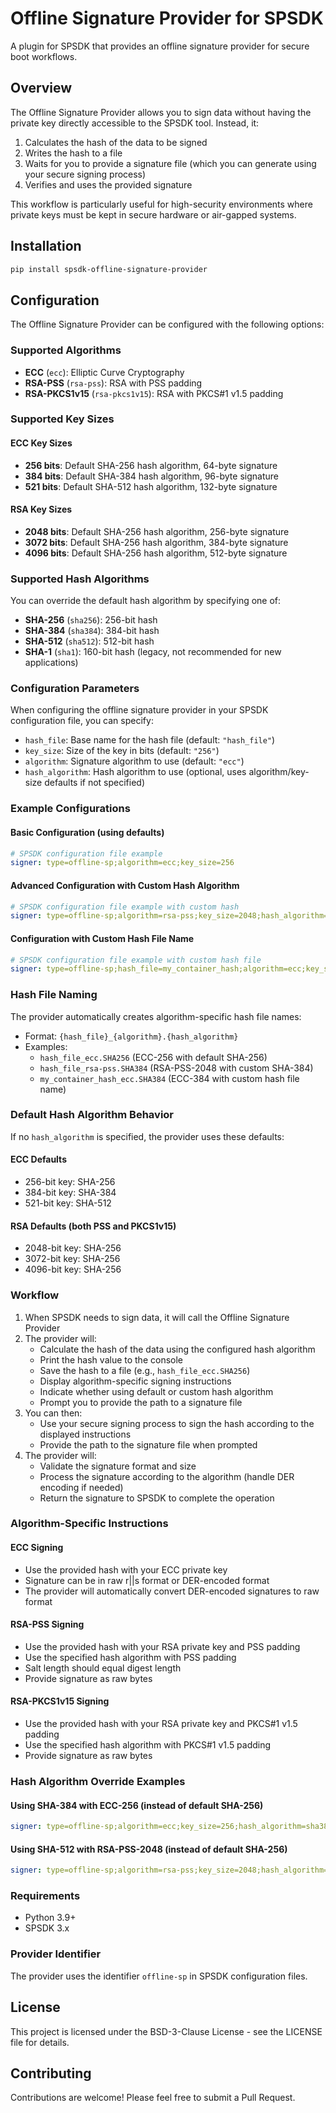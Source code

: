 # Offline Signature Provider for SPSDK

A plugin for SPSDK that provides an offline signature provider for secure boot workflows.

## Overview

The Offline Signature Provider allows you to sign data without having the private key directly accessible to the SPSDK tool. Instead, it:

1. Calculates the hash of the data to be signed
2. Writes the hash to a file
3. Waits for you to provide a signature file (which you can generate using your secure signing process)
4. Verifies and uses the provided signature

This workflow is particularly useful for high-security environments where private keys must be kept in secure hardware or air-gapped systems.

## Installation

```bash
pip install spsdk-offline-signature-provider
```

## Configuration

The Offline Signature Provider can be configured with the following options:

### Supported Algorithms

- **ECC** (`ecc`): Elliptic Curve Cryptography
- **RSA-PSS** (`rsa-pss`): RSA with PSS padding
- **RSA-PKCS1v15** (`rsa-pkcs1v15`): RSA with PKCS#1 v1.5 padding

### Supported Key Sizes

#### ECC Key Sizes
- **256 bits**: Default SHA-256 hash algorithm, 64-byte signature
- **384 bits**: Default SHA-384 hash algorithm, 96-byte signature
- **521 bits**: Default SHA-512 hash algorithm, 132-byte signature

#### RSA Key Sizes
- **2048 bits**: Default SHA-256 hash algorithm, 256-byte signature
- **3072 bits**: Default SHA-256 hash algorithm, 384-byte signature
- **4096 bits**: Default SHA-256 hash algorithm, 512-byte signature

### Supported Hash Algorithms

You can override the default hash algorithm by specifying one of:
- **SHA-256** (`sha256`): 256-bit hash
- **SHA-384** (`sha384`): 384-bit hash
- **SHA-512** (`sha512`): 512-bit hash
- **SHA-1** (`sha1`): 160-bit hash (legacy, not recommended for new applications)

### Configuration Parameters

When configuring the offline signature provider in your SPSDK configuration file, you can specify:

- `hash_file`: Base name for the hash file (default: `"hash_file"`)
- `key_size`: Size of the key in bits (default: `"256"`)
- `algorithm`: Signature algorithm to use (default: `"ecc"`)
- `hash_algorithm`: Hash algorithm to use (optional, uses algorithm/key-size defaults if not specified)

### Example Configurations

#### Basic Configuration (using defaults)
```yaml
# SPSDK configuration file example
signer: type=offline-sp;algorithm=ecc;key_size=256
```

#### Advanced Configuration with Custom Hash Algorithm
```yaml
# SPSDK configuration file example with custom hash
signer: type=offline-sp;algorithm=rsa-pss;key_size=2048;hash_algorithm=sha384
```

#### Configuration with Custom Hash File Name
```yaml
# SPSDK configuration file example with custom hash file
signer: type=offline-sp;hash_file=my_container_hash;algorithm=ecc;key_size=384
```

### Hash File Naming

The provider automatically creates algorithm-specific hash file names:
- Format: `{hash_file}_{algorithm}.{hash_algorithm}`
- Examples:
  - `hash_file_ecc.SHA256` (ECC-256 with default SHA-256)
  - `hash_file_rsa-pss.SHA384` (RSA-PSS-2048 with custom SHA-384)
  - `my_container_hash_ecc.SHA384` (ECC-384 with custom hash file name)

### Default Hash Algorithm Behavior

If no `hash_algorithm` is specified, the provider uses these defaults:

#### ECC Defaults
- 256-bit key: SHA-256
- 384-bit key: SHA-384
- 521-bit key: SHA-512

#### RSA Defaults (both PSS and PKCS1v15)
- 2048-bit key: SHA-256
- 3072-bit key: SHA-256
- 4096-bit key: SHA-256

### Workflow

1. When SPSDK needs to sign data, it will call the Offline Signature Provider
2. The provider will:
   - Calculate the hash of the data using the configured hash algorithm
   - Print the hash value to the console
   - Save the hash to a file (e.g., `hash_file_ecc.SHA256`)
   - Display algorithm-specific signing instructions
   - Indicate whether using default or custom hash algorithm
   - Prompt you to provide the path to a signature file
3. You can then:
   - Use your secure signing process to sign the hash according to the displayed instructions
   - Provide the path to the signature file when prompted
4. The provider will:
   - Validate the signature format and size
   - Process the signature according to the algorithm (handle DER encoding if needed)
   - Return the signature to SPSDK to complete the operation

### Algorithm-Specific Instructions

#### ECC Signing
- Use the provided hash with your ECC private key
- Signature can be in raw r||s format or DER-encoded format
- The provider will automatically convert DER-encoded signatures to raw format

#### RSA-PSS Signing
- Use the provided hash with your RSA private key and PSS padding
- Use the specified hash algorithm with PSS padding
- Salt length should equal digest length
- Provide signature as raw bytes

#### RSA-PKCS1v15 Signing
- Use the provided hash with your RSA private key and PKCS#1 v1.5 padding
- Use the specified hash algorithm with PKCS#1 v1.5 padding
- Provide signature as raw bytes

### Hash Algorithm Override Examples

#### Using SHA-384 with ECC-256 (instead of default SHA-256)
```yaml
signer: type=offline-sp;algorithm=ecc;key_size=256;hash_algorithm=sha384
```

#### Using SHA-512 with RSA-PSS-2048 (instead of default SHA-256)
```yaml
signer: type=offline-sp;algorithm=rsa-pss;key_size=2048;hash_algorithm=sha512
```

### Requirements

- Python 3.9+
- SPSDK 3.x

### Provider Identifier

The provider uses the identifier `offline-sp` in SPSDK configuration files.

## License

This project is licensed under the BSD-3-Clause License - see the LICENSE file for details.

## Contributing

Contributions are welcome! Please feel free to submit a Pull Request.
